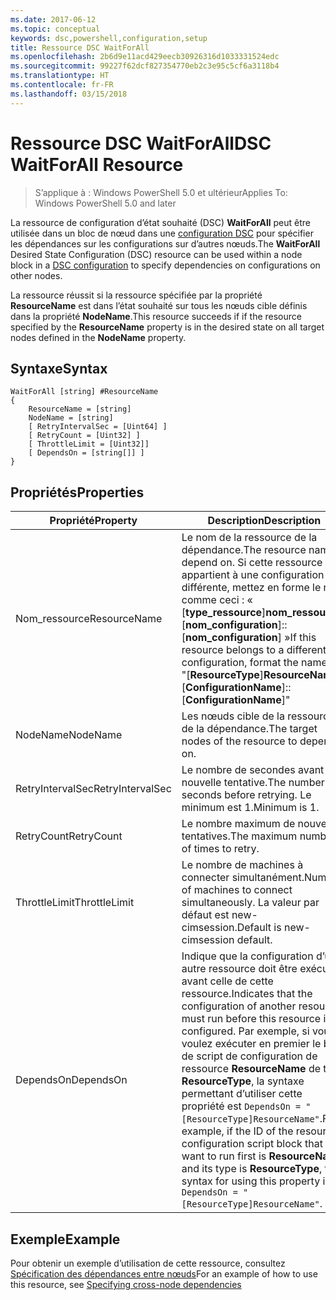 ```yaml
---
ms.date: 2017-06-12
ms.topic: conceptual
keywords: dsc,powershell,configuration,setup
title: Ressource DSC WaitForAll
ms.openlocfilehash: 2b6d9e11acd429eecb30926316d1033331524edc
ms.sourcegitcommit: 99227f62dcf827354770eb2c3e95c5cf6a3118b4
ms.translationtype: HT
ms.contentlocale: fr-FR
ms.lasthandoff: 03/15/2018
---
```

# <a name="dsc-waitforall-resource"></a><span data-ttu-id="4c60e-103">Ressource DSC WaitForAll</span><span class="sxs-lookup"><span data-stu-id="4c60e-103">DSC WaitForAll Resource</span></span>

> <span data-ttu-id="4c60e-104">S’applique à : Windows PowerShell 5.0 et ultérieur</span><span class="sxs-lookup"><span data-stu-id="4c60e-104">Applies To: Windows PowerShell 5.0 and later</span></span>

<span data-ttu-id="4c60e-105">La ressource de configuration d’état souhaité (DSC) **WaitForAll** peut être utilisée dans un bloc de nœud dans une [configuration DSC](configurations.md) pour spécifier les dépendances sur les configurations sur d’autres nœuds.</span><span class="sxs-lookup"><span data-stu-id="4c60e-105">The **WaitForAll** Desired State Configuration (DSC) resource can be used within a node block in a [DSC configuration](configurations.md) to specify dependencies on configurations on other nodes.</span></span>

<span data-ttu-id="4c60e-106">La ressource réussit si la ressource spécifiée par la propriété **ResourceName** est dans l’état souhaité sur tous les nœuds cible définis dans la propriété **NodeName**.</span><span class="sxs-lookup"><span data-stu-id="4c60e-106">This resource succeeds if if the resource specified by the **ResourceName** property is in the desired state on all target nodes defined in the **NodeName** property.</span></span>


## <a name="syntax"></a><span data-ttu-id="4c60e-107">Syntaxe</span><span class="sxs-lookup"><span data-stu-id="4c60e-107">Syntax</span></span>

```
WaitForAll [string] #ResourceName
{
    ResourceName = [string]
    NodeName = [string]
    [ RetryIntervalSec = [Uint64] ]
    [ RetryCount = [Uint32] ] 
    [ ThrottleLimit = [Uint32]]
    [ DependsOn = [string[]] ]
}
```

## <a name="properties"></a><span data-ttu-id="4c60e-108">Propriétés</span><span class="sxs-lookup"><span data-stu-id="4c60e-108">Properties</span></span>

|  <span data-ttu-id="4c60e-109">Propriété</span><span class="sxs-lookup"><span data-stu-id="4c60e-109">Property</span></span>  |  <span data-ttu-id="4c60e-110">Description</span><span class="sxs-lookup"><span data-stu-id="4c60e-110">Description</span></span>   | 
|---|---| 
| <span data-ttu-id="4c60e-111">Nom_ressource</span><span class="sxs-lookup"><span data-stu-id="4c60e-111">ResourceName</span></span>| <span data-ttu-id="4c60e-112">Le nom de la ressource de la dépendance.</span><span class="sxs-lookup"><span data-stu-id="4c60e-112">The resource name to depend on.</span></span> <span data-ttu-id="4c60e-113">Si cette ressource appartient à une configuration différente, mettez en forme le nom comme ceci : « [__type_ressource__]__nom_ressource__::[__nom_configuration__]::[__nom_configuration__] »</span><span class="sxs-lookup"><span data-stu-id="4c60e-113">If this resource belongs to a different configuration, format the name as "[__ResourceType__]__ResourceName__::[__ConfigurationName__]::[__ConfigurationName__]"</span></span>| 
| <span data-ttu-id="4c60e-114">NodeName</span><span class="sxs-lookup"><span data-stu-id="4c60e-114">NodeName</span></span>| <span data-ttu-id="4c60e-115">Les nœuds cible de la ressource de la dépendance.</span><span class="sxs-lookup"><span data-stu-id="4c60e-115">The target nodes of the resource to depend on.</span></span>| 
| <span data-ttu-id="4c60e-116">RetryIntervalSec</span><span class="sxs-lookup"><span data-stu-id="4c60e-116">RetryIntervalSec</span></span>| <span data-ttu-id="4c60e-117">Le nombre de secondes avant la nouvelle tentative.</span><span class="sxs-lookup"><span data-stu-id="4c60e-117">The number of seconds before retrying.</span></span> <span data-ttu-id="4c60e-118">Le minimum est 1.</span><span class="sxs-lookup"><span data-stu-id="4c60e-118">Minimum is 1.</span></span>| 
| <span data-ttu-id="4c60e-119">RetryCount</span><span class="sxs-lookup"><span data-stu-id="4c60e-119">RetryCount</span></span>| <span data-ttu-id="4c60e-120">Le nombre maximum de nouvelles tentatives.</span><span class="sxs-lookup"><span data-stu-id="4c60e-120">The maximum number of times to retry.</span></span>| 
| <span data-ttu-id="4c60e-121">ThrottleLimit</span><span class="sxs-lookup"><span data-stu-id="4c60e-121">ThrottleLimit</span></span>| <span data-ttu-id="4c60e-122">Le nombre de machines à connecter simultanément.</span><span class="sxs-lookup"><span data-stu-id="4c60e-122">Number of machines to connect simultaneously.</span></span> <span data-ttu-id="4c60e-123">La valeur par défaut est new-cimsession.</span><span class="sxs-lookup"><span data-stu-id="4c60e-123">Default is new-cimsession default.</span></span>| 
| <span data-ttu-id="4c60e-124">DependsOn</span><span class="sxs-lookup"><span data-stu-id="4c60e-124">DependsOn</span></span> | <span data-ttu-id="4c60e-125">Indique que la configuration d’une autre ressource doit être exécutée avant celle de cette ressource.</span><span class="sxs-lookup"><span data-stu-id="4c60e-125">Indicates that the configuration of another resource must run before this resource is configured.</span></span> <span data-ttu-id="4c60e-126">Par exemple, si vous voulez exécuter en premier le bloc de script de configuration de ressource __ResourceName__ de type __ResourceType__, la syntaxe permettant d’utiliser cette propriété est `DependsOn = "[ResourceType]ResourceName"`.</span><span class="sxs-lookup"><span data-stu-id="4c60e-126">For example, if the ID of the resource configuration script block that you want to run first is __ResourceName__ and its type is __ResourceType__, the syntax for using this property is `DependsOn = "[ResourceType]ResourceName"`.</span></span>|


## <a name="example"></a><span data-ttu-id="4c60e-127">Exemple</span><span class="sxs-lookup"><span data-stu-id="4c60e-127">Example</span></span>

<span data-ttu-id="4c60e-128">Pour obtenir un exemple d’utilisation de cette ressource, consultez [Spécification des dépendances entre nœuds](crossNodeDependencies.md)</span><span class="sxs-lookup"><span data-stu-id="4c60e-128">For an example of how to use this resource, see [Specifying cross-node dependencies](crossNodeDependencies.md)</span></span>

